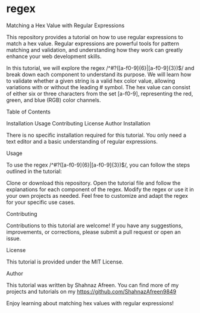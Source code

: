 # regex

Matching a Hex Value with Regular Expressions

This repository provides a tutorial on how to use regular expressions to match a hex value. Regular expressions are powerful tools for pattern matching and validation, and understanding how they work can greatly enhance your web development skills.

In this tutorial, we will explore the regex /^#?([a-f0-9]{6}|[a-f0-9]{3})$/ and break down each component to understand its purpose. We will learn how to validate whether a given string is a valid hex color value, allowing variations with or without the leading # symbol. The hex value can consist of either six or three characters from the set [a-f0-9], representing the red, green, and blue (RGB) color channels.

Table of Contents

Installation
Usage
Contributing
License
Author
Installation

There is no specific installation required for this tutorial. You only need a text editor and a basic understanding of regular expressions.

Usage

To use the regex /^#?([a-f0-9]{6}|[a-f0-9]{3})$/, you can follow the steps outlined in the tutorial:

Clone or download this repository.
Open the tutorial file and follow the explanations for each component of the regex.
Modify the regex or use it in your own projects as needed.
Feel free to customize and adapt the regex for your specific use cases.

Contributing

Contributions to this tutorial are welcome! If you have any suggestions, improvements, or corrections, please submit a pull request or open an issue.

License

This tutorial is provided under the MIT License.

Author

This tutorial was written by Shahnaz Afreen. You can find more of my projects and tutorials on my https://github.com/ShahnazAfreen9849

Enjoy learning about matching hex values with regular expressions!